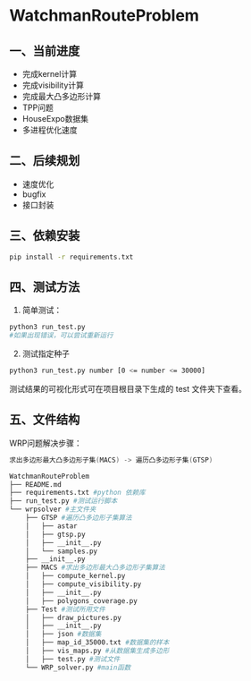 # WatchmanRouteProblem
## 一、当前进度
- 完成kernel计算
- 完成visibility计算
- 完成最大凸多边形计算
- TPP问题
- HouseExpo数据集
- 多进程优化速度
## 二、后续规划
- 速度优化
- bugfix
- 接口封装

## 三、依赖安装
```bash
pip install -r requirements.txt
```

## 四、测试方法

1. 简单测试：
```bash
python3 run_test.py 
#如果出现错误，可以尝试重新运行
```
2. 测试指定种子
```bash
python3 run_test.py number [0 <= number <= 30000]
```
测试结果的可视化形式可在项目根目录下生成的 test 文件夹下查看。
## 五、文件结构

WRP问题解决步骤：

```c
求出多边形最大凸多边形子集(MACS) -> 遍历凸多边形子集(GTSP)
```

```bash
WatchmanRouteProblem
├── README.md 
├── requirements.txt #python 依赖库
├── run_test.py #测试运行脚本
└── wrpsolver #主文件夹
    ├── GTSP #遍历凸多边形子集算法
    │   ├── astar
    │   ├── gtsp.py
    │   ├── __init__.py
    │   └── samples.py
    ├── __init__.py
    ├── MACS #求出多边形最大凸多边形子集算法
    │   ├── compute_kernel.py
    │   ├── compute_visibility.py
    │   ├── __init__.py
    │   ├── polygons_coverage.py
    ├── Test #测试所用文件
    │   ├── draw_pictures.py
    │   ├── __init__.py
    │   ├── json #数据集
    │   ├── map_id_35000.txt #数据集的样本
    │   ├── vis_maps.py #从数据集生成多边形
    │   ├── test.py #测试文件
    └── WRP_solver.py #main函数
```